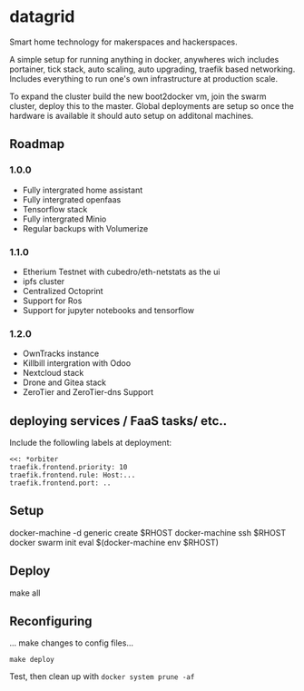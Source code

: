 # datagrid
Smart home technology for makerspaces and hackerspaces.


A simple setup for running anything in docker, anywheres wich includes portainer, tick stack, auto scaling, auto upgrading, traefik based networking. Includes everything to run one's own infrastructure at production scale.

To expand the cluster build the new boot2docker vm, join the swarm cluster, deploy this to the master. Global deployments are setup so once the hardware is available it should auto setup on additonal machines.

## Roadmap

### 1.0.0

  - Fully intergrated home assistant
  - Fully intergrated openfaas
  - Tensorflow stack
  - Fully intergrated Minio
  - Regular backups with Volumerize

### 1.1.0

  - Etherium Testnet with cubedro/eth-netstats as the ui
  - ipfs cluster
  - Centralized Octoprint
  - Support for Ros
  - Support for jupyter notebooks and tensorflow

### 1.2.0

  - OwnTracks instance
  - Killbill intergration with Odoo
  - Nextcloud stack
  - Drone and Gitea stack
  - ZeroTier and ZeroTier-dns Support

## deploying services / FaaS tasks/ etc..

Include the followling labels at deployment:

```
<<: *orbiter
traefik.frontend.priority: 10
traefik.frontend.rule: Host:...
traefik.frontend.port: ..
```

## Setup

docker-machine -d generic create $RHOST
docker-machine ssh $RHOST docker swarm init
eval $(docker-machine env $RHOST)


## Deploy

make all

## Reconfiguring

... make changes to config files...

```make deploy```

Test, then clean up with `docker system prune -af`
